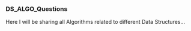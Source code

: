 ### DS_ALGO_Questions

Here I will be sharing all Algorithms related to different 
Data Structures...